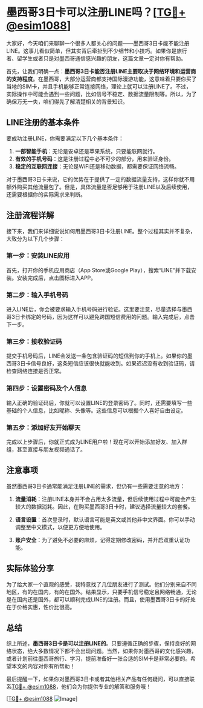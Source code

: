 # 墨西哥3日卡可以注册LINE吗？[[TG💪+ @esim1088](https://t.me/s/esim1088)]

大家好，今天咱们来聊聊一个很多人都关心的问题——墨西哥3日卡能不能注册LINE。这事儿看似简单，但其实背后牵扯到不少细节和小技巧。如果你是旅行者、留学生或者只是对墨西哥通信感兴趣的朋友，这篇文章一定对你有帮助。

首先，让我们明确一点：**墨西哥3日卡能否注册LINE主要取决于网络环境和运营商的支持程度**。在墨西哥，大部分运营商都支持国际漫游功能，这意味着只要你买了当地的SIM卡，并且手机能够正常连接网络，理论上就可以注册LINE了。不过，实际操作中可能会遇到一些问题，比如信号不稳定、数据流量限制等。所以，为了确保万无一失，咱们得先了解清楚相关的背景知识。

## LINE注册的基本条件

要成功注册LINE，你需要满足以下几个基本条件：

1. **一部智能手机**：无论是安卓还是苹果系统，只要能联网就行。
2. **有效的手机号码**：这是注册过程中必不可少的部分，用来验证身份。
3. **稳定的互联网连接**：无论是WiFi还是移动数据，都需要保证网络流畅。

对于墨西哥3日卡来说，它的优势在于提供了一定的数据流量支持，这样你就不用额外购买其他流量包了。但是，具体流量是否足够用于注册LINE以及后续使用，还需要根据你的实际需求来判断。

## 注册流程详解

接下来，我们来详细说说如何用墨西哥3日卡注册LINE。整个过程其实并不复杂，大致分为以下几个步骤：

### 第一步：安装LINE应用
首先，打开你的手机应用商店（App Store或Google Play），搜索“LINE”并下载安装。安装完成后，点击图标进入APP。

### 第二步：输入手机号码
进入LINE后，你会被要求输入手机号码进行验证。这里要注意，尽量选择与墨西哥3日卡绑定的号码，因为这样可以避免跨国短信费用的问题。输入完成后，点击下一步。

### 第三步：接收验证码
提交手机号码后，LINE会发送一条包含验证码的短信到你的手机上。如果你的墨西哥3日卡信号良好，这条短信应该很快就能收到。如果迟迟没有收到验证码，请检查网络连接是否正常。

### 第四步：设置密码及个人信息
输入正确的验证码后，你就可以设置LINE的登录密码了。同时，还需要填写一些基础的个人信息，比如昵称、头像等。这些信息可以根据个人喜好自由设定。

### 第五步：添加好友开始聊天
完成以上步骤后，你就正式成为LINE用户啦！现在可以开始添加好友、加入群组，甚至直接与朋友视频通话了。

## 注意事项

虽然墨西哥3日卡通常能满足注册LINE的需求，但仍有一些需要注意的地方：

1. **流量消耗**：注册LINE本身并不会占用太多流量，但后续使用过程中可能会产生较大的数据消耗。因此，在购买墨西哥3日卡时，建议选择流量较大的套餐。
   
2. **语言设置**：首次登录时，默认语言可能是英文或其他非中文界面。你可以手动调整至中文模式，以便更方便地使用。

3. **账户安全**：为了避免不必要的麻烦，记得定期修改密码，并开启双重认证功能。

## 实际体验分享

为了给大家一个直观的感受，我特意找了几位朋友进行了测试。他们分别来自不同地区，有的在国内，有的在国外。结果显示，只要手机信号稳定且网络畅通，无论是在国内还是国外，都可以顺利完成LINE的注册。而且，使用墨西哥3日卡的好处在于价格实惠，性价比很高。

## 总结

综上所述，**墨西哥3日卡是可以注册LINE的**。只要遵循正确的步骤，保持良好的网络状态，绝大多数情况下都不会出现问题。当然，如果你对墨西哥的文化感兴趣，或者计划前往墨西哥旅行、学习，提前准备好一张合适的SIM卡是非常必要的。希望本文的内容对你有所帮助！

最后提醒一下，如果你对墨西哥3日卡或者其他相关产品有任何疑问，可以直接联系[TG💪+ @esim1088](https://t.me/s/esim1088)，他们会为你提供专业的解答和服务哦！

[[TG💪+ @esim1088](https://t.me/s/esim1088) ![Image](https://i.postimg.cc/4NQfJmqS/Snipaste-2025-05-13-00-14-12.png)]